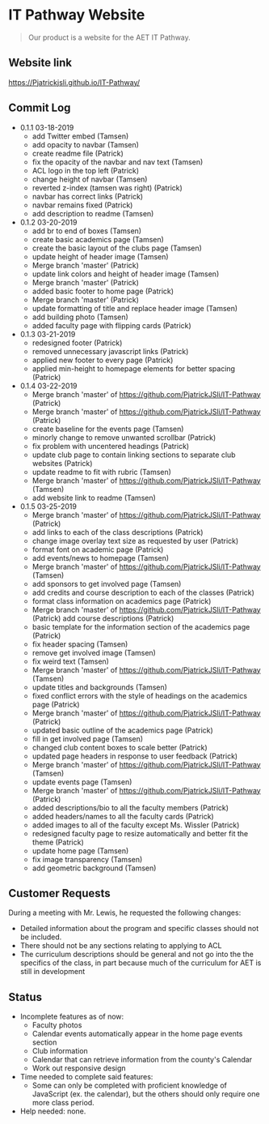 # IT Pathway Website
> Our product is a website for the AET IT Pathway.

## Website link
https://Pjatrickjsli.github.io/IT-Pathway/

## Commit Log

* 0.1.1 03-18-2019
    * add Twitter embed (Tamsen)
    * add opacity to navbar (Tamsen)
    * create readme file (Patrick)
    * fix the opacity of the navbar and nav text (Tamsen)
    * ACL logo in the top left (Patrick)
    * change height of navbar (Tamsen)
    * reverted z-index (tamsen was right) (Patrick)
    * navbar has correct links (Patrick)
    * navbar remains fixed (Patrick)
    * add description to readme (Tamsen)
* 0.1.2 03-20-2019
    * add br to end of boxes (Tamsen)  
    * create basic academics page (Tamsen)
    * create the basic layout of the clubs page (Tamsen)
    * update height of header image (Tamsen)    
    * Merge branch 'master' (Patrick)
    * update link colors and height of header image (Tamsen)
    * Merge branch 'master' (Patrick)
    * added basic footer to home page (Patrick)
    * Merge branch 'master' (Patrick)
    * update formatting of title and replace header image (Tamsen)    
    * add building photo (Tamsen)
    * added faculty page with flipping cards (Patrick)
* 0.1.3 03-21-2019
    * redesigned footer (Patrick)
    * removed unnecessary javascript links (Patrick)
    * applied new footer to every page (Patrick)
    * applied min-height to homepage elements for better spacing (Patrick)
* 0.1.4 03-22-2019
    *  Merge branch 'master' of https://github.com/PjatrickJSli/IT-Pathway (Patrick)
    *  Merge branch 'master' of https://github.com/PjatrickJSli/IT-Pathway (Patrick)
    *  create baseline for the events page (Tamsen)
    *  minorly change to remove unwanted scrollbar (Patrick)
    *  fix problem with uncentered headings (Patrick)
    *  update club page to contain linking sections to separate club websites (Patrick)
    *  update readme to fit with rubric (Tamsen)
    *  Merge branch 'master' of https://github.com/PjatrickJSli/IT-Pathway (Tamsen)
    *  add website link to readme (Tamsen)
* 0.1.5 03-25-2019
    *  Merge branch 'master' of https://github.com/PjatrickJSli/IT-Pathway (Patrick)
    *  add links to each of the class descriptions (Patrick)
    *  change image overlay text size as requested by user (Patrick)
    *  format font on academic page (Patrick)
    *  add events/news to homepage (Tamsen)
    *  Merge branch 'master' of https://github.com/PjatrickJSli/IT-Pathway (Tamsen)
    *  add sponsors to get involved page (Tamsen)
    *  add credits and course description to each of the classes (Patrick)
    *  format class information on academics page (Patrick)
    *  Merge branch 'master' of https://github.com/PjatrickJSli/IT-Pathway (Patrick) add course descriptions (Patrick)
    *  basic template for the information section of the academics page (Patrick)
    *  fix header spacing (Tamsen)
    *  remove get involved image (Tamsen)
    *  fix weird text (Tamsen)
    *  Merge branch 'master' of https://github.com/PjatrickJSli/IT-Pathway (Tamsen)
    *  update titles and backgrounds (Tamsen)
    *  fixed conflict errors with the style of headings on the academics page (Patrick)
    *  Merge branch 'master' of https://github.com/PjatrickJSli/IT-Pathway (Patrick)
    *  updated basic outline of the academics page (Patrick)
    *  fill in get involved page (Tamsen)
    *  changed club content boxes to scale better (Patrick)
    *  updated page headers in response to user feedback (Patrick)
    *  Merge branch 'master' of https://github.com/PjatrickJSli/IT-Pathway (Tamsen)
    *  update events page (Tamsen)
    *  Merge branch 'master' of https://github.com/PjatrickJSli/IT-Pathway (Patrick)
    *  added descriptions/bio to all the faculty members (Patrick)
    *  added headers/names to all the faculty cards (Patrick)
    *  added images to all of the faculty except Ms. Wissler (Patrick)
    *  redesigned faculty page to resize automatically and better fit the theme (Patrick)
    *  update home page (Tamsen)
    *  fix image transparency (Tamsen)
    *  add geometric background (Tamsen)

## Customer Requests
During a meeting with Mr. Lewis, he requested the following changes:
* Detailed information about the program and specific classes should not be included.
* There should not be any sections relating to applying to ACL
* The curriculum descriptions should be general and not go into the the specifics of the class, in part because much of the curriculum for AET is still in development

## Status
* Incomplete features as of now:
    * Faculty photos
    * Calendar events automatically appear in the home page events section
    * Club information
    * Calendar that can retrieve information from the county's Calendar
    * Work out responsive design
* Time needed to complete said features:
    * Some can only be completed with proficient knowledge of JavaScript (ex. the calendar), but the others should only require one more class period.
* Help needed: none.
